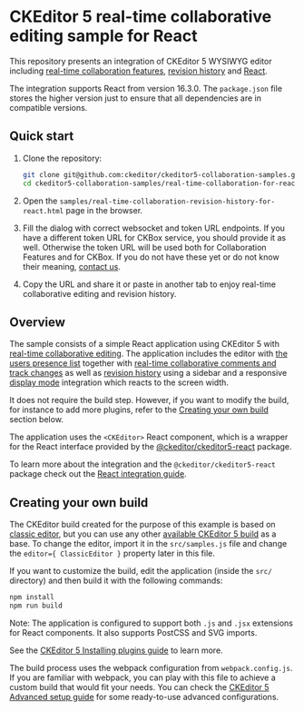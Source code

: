 # CKEditor 5 real-time collaborative editing sample for React

This repository presents an integration of CKEditor 5 WYSIWYG editor including
[real-time collaboration features](https://ckeditor.com/docs/ckeditor5/latest/features/collaboration/real-time-collaboration/real-time-collaboration.html), [revision history](https://ckeditor.com/docs/ckeditor5/latest/features/collaboration/revision-history/revision-history.html) and [React](https://reactjs.org/).

The integration supports React from version 16.3.0. The `package.json` file stores the higher version just to ensure that all dependencies are in compatible versions.

## Quick start

1. Clone the repository:

   ```bash
   git clone git@github.com:ckeditor/ckeditor5-collaboration-samples.git
   cd ckeditor5-collaboration-samples/real-time-collaboration-for-react
   ```

2. Open the `samples/real-time-collaboration-revision-history-for-react.html` page in the browser.

3. Fill the dialog with correct websocket and token URL endpoints. If you have a different token URL for CKBox service, you should provide it as well. Otherwise the token URL will be used both for Collaboration Features and for CKBox. If you do not have these yet or do not know their meaning, [contact us](https://ckeditor.com/contact/). 

4. Copy the URL and share it or paste in another tab to enjoy real-time collaborative editing and revision history.

## Overview

The sample consists of a simple React application using CKEditor 5 with [real-time collaborative editing](https://ckeditor.com/docs/ckeditor5/latest/features/collaboration/real-time-collaboration/real-time-collaboration.html). The application includes the editor with [the users presence list](https://ckeditor.com/docs/ckeditor5/latest/features/collaboration/real-time-collaboration/users-in-real-time-collaboration.html#users-presence-list) together with [real-time collaborative comments and track changes](https://ckeditor.com/docs/ckeditor5/latest/features/collaboration/real-time-collaboration/real-time-collaboration.html) as well as [revision history](https://ckeditor.com/docs/ckeditor5/latest/features/collaboration/revision-history/revision-history.html) using a sidebar and a responsive [display mode](https://ckeditor.com/docs/ckeditor5/latest/features/collaboration/comments/comments-display-mode.html) integration which reacts to the screen width.

It does not require the build step. However, if you want to modify the build, for instance to add more plugins, refer to the [Creating your own build](#creating-your-own-build) section below.

The application uses the `<CKEditor>` React component, which is a wrapper for the React interface provided by the [@ckeditor/ckeditor5-react](https://github.com/ckeditor/ckeditor5-react) package.

To learn more about the integration and the `@ckeditor/ckeditor5-react` package check out the [React integration guide](https://ckeditor.com/docs/ckeditor5/latest/builds/guides/integration/frameworks/react.html).

## Creating your own build

The CKEditor build created for the purpose of this example is based on [classic editor](https://ckeditor.com/docs/ckeditor5/latest/builds/guides/overview.html#classic-editor), but you can use any other [available CKEditor 5 build](https://github.com/ckeditor/ckeditor5#editors) as a base. To change the editor, import it in the `src/samples.js` file and change the `editor={ ClassicEditor }` property later in this file.

If you want to customize the build, edit the application (inside the `src/` directory) and then build it with the following commands:

```bash
npm install
npm run build
```

Note: The application is configured to support both `.js` and `.jsx` extensions for React components. It also supports PostCSS and SVG imports.

See the [CKEditor 5 Installing plugins guide](https://ckeditor.com/docs/ckeditor5/latest/builds/guides/integration/installing-plugins.html) to learn more.

The build process uses the webpack configuration from `webpack.config.js`. If you are familiar with webpack, you can play with this file to achieve a custom build that would fit your needs. You can check the [CKEditor 5 Advanced setup guide](https://ckeditor.com/docs/ckeditor5/latest/builds/guides/integration/advanced-setup.html#webpack-configuration) for some ready-to-use advanced configurations.
